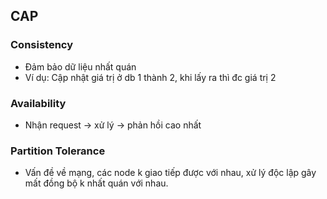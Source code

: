 ## CAP
### Consistency
 - Đảm bảo dữ liệu nhất quán  
 - Ví dụ: Cập nhật giá trị ở db 1 thành 2, khi lấy ra thì đc giá trị 2
### Availability
 - Nhận request -> xử lý -> phản hồi cao nhất
### Partition Tolerance  
 - Vấn đề về mạng, các node k giao tiếp được với nhau, xử lý độc lập gây mất đồng bộ k nhất quán với nhau.